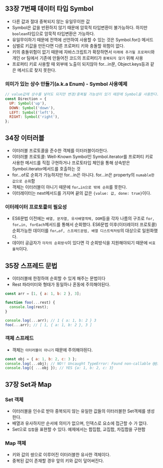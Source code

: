 ## 33장 7번째 데이터 타입 Symbol

- 다른 값과 절대 중복되지 않는 유일무이한 값
- Symbol은 값을 반환하지 않기 때문에 암묵적 타입변환이 불가능하다. 하지만 `boolean`타입으로 암묵적 타입변환은 가능하다.
- 유일무이하기 때문에 전역에 선언하여 사용할 수 있는 것은 Symbol.for() 메서드
- 심벌로 키값을 만든다면 다른 프로퍼티 키와 충돌할 위험이 없다.
- 키의 충돌위험이 없기 때문에 자바스크립트가 확장하면서 `미래에 추가될 프로퍼티`와 개인 or 팀에서 기존에 만들어진 코드의 프로퍼티가 `중복되지 않기` 위해 사용
- 프로퍼티 키로 사용할 때 외부에 노출이 되지않아 for…in문, Object.keys등과 같은 메서드로 찾지 못한다.

### 의미가 있는 상수 만들기(a.k.a Enum) - Symbol 사용예제

```jsx
// value값에 상수를 넣어도 되지만 변경/중복될 가능성이 있기 때문에 Symbol을 사용한다.
const Direction = {
  UP: Symbol('up'),
  DOWN: Symbol('down'),
  LEFT: Symbol('left'),
  RIGHT: Symbol('right'),
};
```

## 34장 이터러블

- 이터러블 프로토콜을 준수한 객체를 이터러블이라한다.
- 이터러블 프로토콜: Well-Known Symbol인 Symbol.iterator를 프로퍼티 키로 사용한 메서드를 직접 구현하거나 프로토타입 체인을 통해 상속받은 Symbol.iterator메서드를 호출하는 것
- for…of로 순회가 가능하지만 for…in은 아니다. for…in은 property의 `numable한 값으로 순회`함
- 객체는 이터러블이 아니기 때문에 `for…in으로 밖에 순회`를 못한다.
- 이터레이터는 next메서드를 가지며 끝의 값은 `{value: 값, done: true}`이다.

### 이터레이터 프로토콜의 필요성

- ES6문법 이전에는 `배열, 문자열, 유사배열객체, DOM`등을 각자 나름의 구조로 `for, for…in, forEach`메서드를 통해서 순회했다. ES6문법 이후(이터레이터 프로토콜) 순회가능한 데이터를 `for…of, 스프레드문법, 배열 디스트럭처링`의 대상으로 일원화했다.
- 데이터 공급자가 `각자의 순회방식`이 있다면 각 순회방식을 지원해야되기 때문에 `비효율적`이다.

## 35장 스프레드 문법

- 이터러블에 한정하여 순회할 수 있게 해주는 문법이다
- Rest 파라미터와 형태가 동일하나 혼동에 주의해야된다.

```jsx
const arr = [1, { a: 1, b: 2 }, 3];

function foo(...rest) {
  console.log(rest);
}

console.log(...arr); // 1 { a: 1, b: 2 } 3
foo(...arr); // [ 1, { a: 1, b: 2 }, 3 ]
```

### 객체 스프레드

- 객체는 `이터러블이 아니기` 때문에 주의해야된다.

```jsx
const obj = { a: 1, b: 2, c: 3 };
console.log(...obj); // NO!! Uncaught TypeError: Found non-callable @@iterator
console.log({ ...obj }); // YES {a: 1, b: 2, c: 3}
```

## 37장 Set과 Map

### Set 객체

- 이터러블을 인수로 받아 중복되지 않는 유일한 값들의 이터러블한 Set객체를 생성한다.
- 배열과 유사하지만 순서에 의미가 없으며, 인덱스로 요소에 접근할 수 가 없다.
- Set으로 `집합`을 표현할 수 있다. 예제에서는 합집합, 교집합, 차집합을 구현함

### Map 객체

- 키와 값의 쌍으로 이루어진 이터러블한 유사한 객체이다.
- 중복된 값이 존재할 경우 앞의 키와 값이 덮어써진다.
